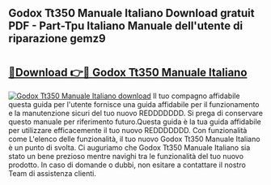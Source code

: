 ## Godox Tt350 Manuale Italiano Download gratuit PDF - Part-Tpu Italiano Manuale dell'utente di riparazione gemz9

# <h2><a href="http://df91u1e.blite.top/?on=Godox+Tt350+Manuale+Italiano">🔗Download 👉🔴 Godox Tt350 Manuale Italiano</a></h2>

[![Godox Tt350 Manuale Italiano download](https://i.imgur.com/lujVjoI.png)](http://df91u1e.blite.top/?on=Godox+Tt350+Manuale+Italiano)
Il tuo compagno affidabile questa guida per l'utente fornisce una guida affidabile per il funzionamento e la manutenzione sicuri del tuo nuovo REDDDDDDD. Si prega di conservare questo manuale per riferimento futuro.Questa guida è la tua guida affidabile per utilizzare efficacemente il tuo nuovo REDDDDDDD. Con funzionalità come L'elenco delle funzionalità, il tuo nuovo Godox Tt350 Manuale Italiano è un punto di svolta. Ci auguriamo che Godox Tt350 Manuale Italiano sia stato un bene prezioso mentre navighi tra le funzionalità del tuo nuovo prodotto. In caso di domande o dubbi, non esitare a contattare il nostro Team di assistenza clienti.
